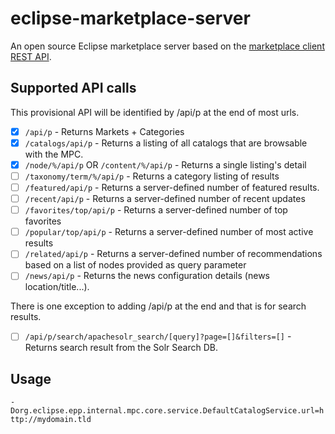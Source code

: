 # eclipse-marketplace-server

An open source Eclipse marketplace server based on the [marketplace client REST API](https://wiki.eclipse.org/Marketplace/REST).

## Supported API calls
This provisional API will be identified by /api/p at the end of most urls.
- [x]	`/api/p` - Returns Markets + Categories
- [x] `/catalogs/api/p` - Returns a listing of all catalogs that are browsable with the MPC.
- [x]	`/node/%/api/p` OR `/content/%/api/p` - Returns a single listing's detail
- [ ]	`/taxonomy/term/%/api/p` - Returns a category listing of results
- [ ]	`/featured/api/p` - Returns a server-defined number of featured results.
- [ ] `/recent/api/p` - Returns a server-defined number of recent updates
- [ ]	`/favorites/top/api/p` - Returns a server-defined number of top favorites
- [ ]	`/popular/top/api/p` - Returns a server-defined number of most active results
- [ ]	`/related/api/p` - Returns a server-defined number of recommendations based on a list of nodes provided as query parameter
- [ ]	`/news/api/p` - Returns the news configuration details (news location/title...).

There is one exception to adding /api/p at the end and that is for search results.
- [ ]	`/api/p/search/apachesolr_search/[query]?page=[]&filters=[]` - Returns search result from the Solr Search DB.

## Usage

`-Dorg.eclipse.epp.internal.mpc.core.service.DefaultCatalogService.url=http://mydomain.tld`
